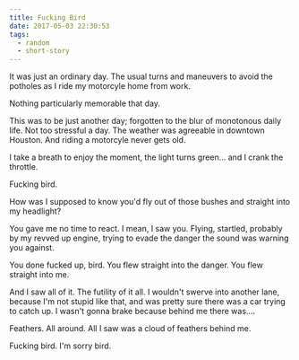 ```yaml
---
title: Fucking Bird
date: 2017-05-03 22:30:53
tags:
  - random
  - short-story
---
```


It was just an ordinary day. The usual turns and maneuvers to avoid the potholes as I ride my motorcyle home from work.

Nothing particularly memorable that day.

This was to be just another day; forgotten to the blur of monotonous daily life. Not too stressful a day. The weather was agreeable in downtown Houston. And riding a motorcyle never gets old.

I take a breath to enjoy the moment, the light turns green... and I crank the throttle.

Fucking bird.

How was I supposed to know you'd fly out of those bushes and straight into my headlight?

You gave me no time to react. I mean, I saw you. Flying, startled, probably by my revved up engine, trying to evade the danger the sound was warning you against.

You done fucked up, bird. You flew straight into the danger. You flew straight into me.

And I saw all of it. The futility of it all. I wouldn't swerve into another lane, because I'm not stupid like that, and was pretty sure there was a car trying to catch up. I wasn't gonna brake because behind me there was....

Feathers. All around. All I saw was a cloud of feathers behind me.

Fucking bird. I'm sorry bird.
